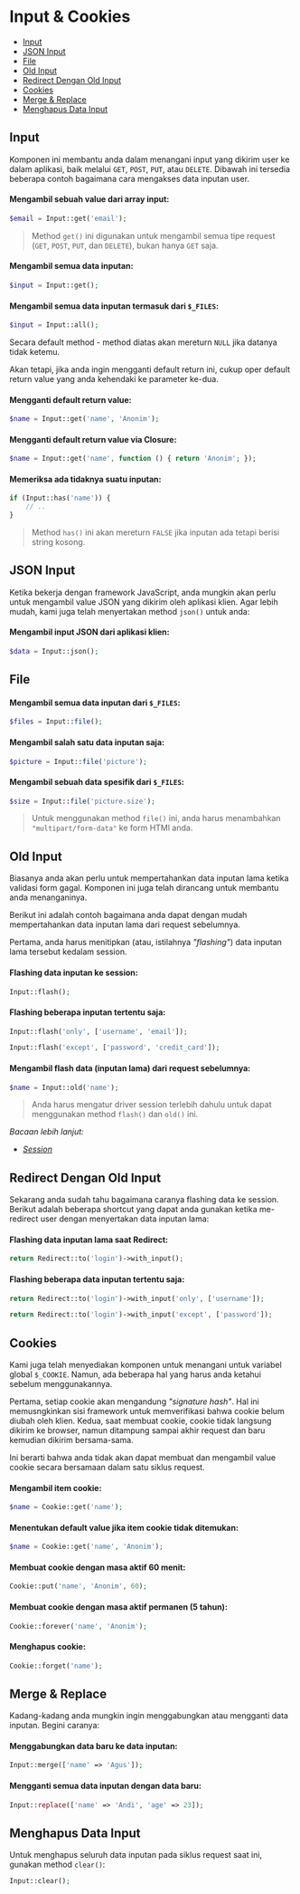 # Input & Cookies

<!-- MarkdownTOC autolink="true" autoanchor="true" levels="2,3" bracket="round" lowercase="only_ascii" -->

-   [Input](#input)
-   [JSON Input](#json-input)
-   [File](#file)
-   [Old Input](#old-input)
-   [Redirect Dengan Old Input](#redirect-dengan-old-input)
-   [Cookies](#cookies)
-   [Merge & Replace](#merge--replace)
-   [Menghapus Data Input](#menghapus-data-input)

<!-- /MarkdownTOC -->

<a id="input"></a>

## Input

Komponen ini membantu anda dalam menangani input yang dikirim user ke dalam aplikasi, baik
melalui `GET`, `POST`, `PUT`, atau `DELETE`. Dibawah ini tersedia beberapa contoh bagaimana
cara mengakses data inputan user.

#### Mengambil sebuah value dari array input:

```php
$email = Input::get('email');
```

> Method `get()` ini digunakan untuk mengambil semua tipe request
> (`GET`, `POST`, `PUT`, dan `DELETE`), bukan hanya `GET` saja.

#### Mengambil semua data inputan:

```php
$input = Input::get();
```

#### Mengambil semua data inputan termasuk dari `$_FILES`:

```php
$input = Input::all();
```

Secara default method - method diatas akan mereturn `NULL` jika datanya tidak ketemu.

Akan tetapi, jika anda ingin mengganti default return ini, cukup oper default return value
yang anda kehendaki ke parameter ke-dua.

#### Mengganti default return value:

```php
$name = Input::get('name', 'Anonim');
```

#### Mengganti default return value via Closure:

```php
$name = Input::get('name', function () { return 'Anonim'; });
```

#### Memeriksa ada tidaknya suatu inputan:

```php
if (Input::has('name')) {
    // ..
}
```

> Method `has()` ini akan mereturn `FALSE` jika inputan ada tetapi berisi string kosong.

<a id="json-input"></a>

## JSON Input

Ketika bekerja dengan framework JavaScript, anda mungkin akan perlu untuk mengambil value JSON
yang dikirim oleh aplikasi klien. Agar lebih mudah, kami juga telah menyertakan
method `json()` untuk anda:

#### Mengambil input JSON dari aplikasi klien:

```php
$data = Input::json();
```

<a id="file"></a>

## File

#### Mengambil semua data inputan dari `$_FILES`:

```php
$files = Input::file();
```

#### Mengambil salah satu data inputan saja:

```php
$picture = Input::file('picture');
```

#### Mengambil sebuah data spesifik dari `$_FILES`:

```php
$size = Input::file('picture.size');
```

> Untuk menggunakan method `file()` ini, anda harus menambahkan `"multipart/form-data"` ke form HTMl anda.

<a id="old-input"></a>

## Old Input

Biasanya anda akan perlu untuk mempertahankan data inputan lama ketika validasi form gagal.
Komponen ini juga telah dirancang untuk membantu anda menanganinya.

Berikut ini adalah contoh bagaimana anda dapat dengan mudah mempertahankan data inputan lama
dari request sebelumnya.

Pertama, anda harus menitipkan (atau, istilahnya _"flashing"_) data inputan lama tersebut
kedalam session.

#### Flashing data inputan ke session:

```php
Input::flash();
```

#### Flashing beberapa inputan tertentu saja:

```php
Input::flash('only', ['username', 'email']);

Input::flash('except', ['password', 'credit_card']);
```

#### Mengambil flash data (inputan lama) dari request sebelumnya:

```php
$name = Input::old('name');
```

> Anda harus mengatur driver session terlebih dahulu untuk dapat menggunakan method `flash()` dan `old()` ini.

_Bacaan lebih lanjut:_

-   _[Session](/docs/id/session/config)_

<a id="redirect-dengan-old-input"></a>

## Redirect Dengan Old Input

Sekarang anda sudah tahu bagaimana caranya flashing data ke session.
Berikut adalah beberapa shortcut yang dapat anda gunakan ketika me-redirect user dengan
menyertakan data inputan lama:

#### Flashing data inputan lama saat Redirect:

```php
return Redirect::to('login')->with_input();
```

#### Flashing beberapa data inputan tertentu saja:

```php
return Redirect::to('login')->with_input('only', ['username']);

return Redirect::to('login')->with_input('except', ['password']);
```

<a id="cookies"></a>

## Cookies

Kami juga telah menyediakan komponen untuk menangani untuk variabel global `$_COOKIE`. Namun,
ada beberapa hal yang harus anda ketahui sebelum menggunakannya.

Pertama, setiap cookie akan mengandung _"signature hash"_. Hal ini memusngkinkan sisi framework untuk
memverifikasi bahwa cookie belum diubah oleh klien. Kedua, saat membuat cookie, cookie tidak langsung
dikirim ke browser, namun ditampung sampai akhir request dan baru kemudian dikirim bersama-sama.

Ini berarti bahwa anda tidak akan dapat membuat dan mengambil value cookie secara bersamaan
dalam satu siklus request.

#### Mengambil item cookie:

```php
$name = Cookie::get('name');
```

#### Menentukan default value jika item cookie tidak ditemukan:

```php
$name = Cookie::get('name', 'Anonim');
```

#### Membuat cookie dengan masa aktif 60 menit:

```php
Cookie::put('name', 'Anonim', 60);
```

#### Membuat cookie dengan masa aktif permanen (5 tahun):

```php
Cookie::forever('name', 'Anonim');
```

#### Menghapus cookie:

```php
Cookie::forget('name');
```

<a id="merge--replace"></a>

## Merge & Replace

Kadang-kadang anda mungkin ingin menggabungkan atau mengganti data inputan. Begini caranya:

#### Menggabungkan data baru ke data inputan:

```php
Input::merge(['name' => 'Agus']);
```

#### Mengganti semua data inputan dengan data baru:

```php
Input::replace(['name' => 'Andi', 'age' => 23]);
```

<a id="menghapus-data-input"></a>

## Menghapus Data Input

Untuk menghapus seluruh data inputan pada siklus request saat ini, gunakan method `clear()`:

```php
Input::clear();
```
